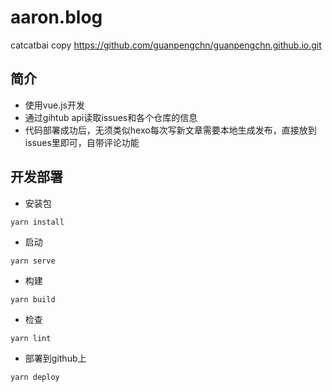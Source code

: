 # aaron.blog
catcatbai copy https://github.com/guanpengchn/guanpengchn.github.io.git

## 简介

- 使用vue.js开发
- 通过gihtub api读取issues和各个仓库的信息
- 代码部署成功后，无须类似hexo每次写新文章需要本地生成发布，直接放到issues里即可，自带评论功能

## 开发部署

- 安装包

```
yarn install
```

- 启动

```
yarn serve
```

- 构建
 
```
yarn build
```

- 检查

```
yarn lint
```

- 部署到github上

```
yarn deploy
```
